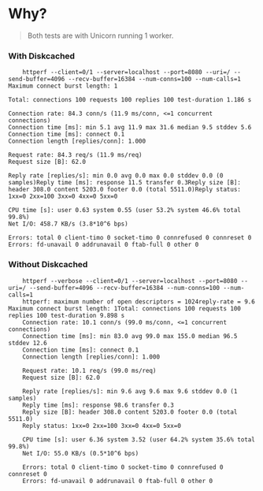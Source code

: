 # Why?

> Both tests are with Unicorn running 1 worker.

### With Diskcached

        httperf --client=0/1 --server=localhost --port=8080 --uri=/ --send-buffer=4096 --recv-buffer=16384 --num-conns=100 --num-calls=1
	Maximum connect burst length: 1

	Total: connections 100 requests 100 replies 100 test-duration 1.186 s

	Connection rate: 84.3 conn/s (11.9 ms/conn, <=1 concurrent connections)
	Connection time [ms]: min 5.1 avg 11.9 max 31.6 median 9.5 stddev 5.6
	Connection time [ms]: connect 0.1
	Connection length [replies/conn]: 1.000

	Request rate: 84.3 req/s (11.9 ms/req)
	Request size [B]: 62.0

	Reply rate [replies/s]: min 0.0 avg 0.0 max 0.0 stddev 0.0 (0 samples)Reply time [ms]: response 11.5 transfer 0.3Reply size [B]: header 308.0 content 5203.0 footer 0.0 (total 5511.0)Reply status: 1xx=0 2xx=100 3xx=0 4xx=0 5xx=0

	CPU time [s]: user 0.63 system 0.55 (user 53.2% system 46.6% total 99.8%)
	Net I/O: 458.7 KB/s (3.8*10^6 bps)

	Errors: total 0 client-timo 0 socket-timo 0 connrefused 0 connreset 0
	Errors: fd-unavail 0 addrunavail 0 ftab-full 0 other 0


### Without Diskcached

        httperf --verbose --client=0/1 --server=localhost --port=8080 --uri=/ --send-buffer=4096 --recv-buffer=16384 --num-conns=100 --num-calls=1
        httperf: maximum number of open descriptors = 1024reply-rate = 9.6     Maximum connect burst length: 1Total: connections 100 requests 100 replies 100 test-duration 9.898 s
        Connection rate: 10.1 conn/s (99.0 ms/conn, <=1 concurrent connections)
        Connection time [ms]: min 83.0 avg 99.0 max 155.0 median 96.5 stddev 12.6
        Connection time [ms]: connect 0.1
        Connection length [replies/conn]: 1.000

        Request rate: 10.1 req/s (99.0 ms/req)
        Request size [B]: 62.0

        Reply rate [replies/s]: min 9.6 avg 9.6 max 9.6 stddev 0.0 (1 samples)
        Reply time [ms]: response 98.6 transfer 0.3
        Reply size [B]: header 308.0 content 5203.0 footer 0.0 (total 5511.0)
        Reply status: 1xx=0 2xx=100 3xx=0 4xx=0 5xx=0

        CPU time [s]: user 6.36 system 3.52 (user 64.2% system 35.6% total 99.8%)
        Net I/O: 55.0 KB/s (0.5*10^6 bps)

        Errors: total 0 client-timo 0 socket-timo 0 connrefused 0 connreset 0
        Errors: fd-unavail 0 addrunavail 0 ftab-full 0 other 0




